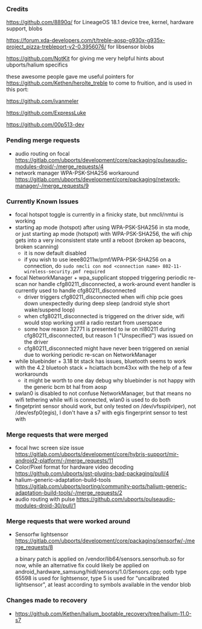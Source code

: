 ### Credits
https://github.com/8890q/ for LineageOS 18.1 device tree, kernel, hardware support, blobs

https://forum.xda-developers.com/t/treble-aosp-g930x-g935x-project_pizza-trebleport-v2-0.3956076/ for libsensor blobs

https://github.com/NotKit for giving me very helpful hints about ubports/halium specifics

these awesome people gave me useful pointers for https://github.com/Kethen/herolte_treble to come to fruition, and is used in this port:

https://github.com/ivanmeler

https://github.com/ExpressLuke

https://github.com/00p513-dev

### Pending merge requests
- audio routing on focal https://gitlab.com/ubports/development/core/packaging/pulseaudio-modules-droid/-/merge_requests/4
- network manager WPA-PSK-SHA256 workaround https://gitlab.com/ubports/development/core/packaging/network-manager/-/merge_requests/9

### Currently Known Issues
- focal hotspot toggle is currently in a finicky state, but nmcli/nmtui is working
- starting ap mode (hotspot) after using WPA-PSK-SHA256 in sta mode, or just starting ap mode (hotspot) with WPA-PSK-SHA256, the wifi chip gets into a very inconsistent state until a reboot (broken ap beacons, broken scanning)
	- it is now default disabled
	- if you wish to use ieee80211w/pmf/WPA-PSK-SHA256 on a connection, do `sudo nmcli con mod <connection name> 802-11-wireless-security.pmf required`
- focal NetworkManager + wpa_supplicant stopped triggering periodic re-scan nor handle cfg80211_disconnected, a work-around event handler is currently used to handle cfg80211_disconnected
	- driver triggers cfg80211_disconnected when wifi chip pcie goes down unexpectedly during deep sleep (android style short wake/suspend loop)
	- when cfg80211_disconnected is triggered on the driver side, wifi would stop working until a radio restart from userspace
	- some how reason 32771 is presented to iw on nl80211 during cfg80211_disconnected, but reason 1 ("Unspecified") was issued on the driver
	- cfg80211_disconnected might have never been triggered on xenial due to working periodic re-scan on NetworkManager
- while bluebinder + 3.18 bt stack has issues, bluetooth seems to work with the 4.2 bluetooh stack + hciattach bcm43xx with the help of a few workarounds
	- it might be worth to one day debug why bluebinder is not happy with the generic bcm bt hal from aosp
- swlan0 is disabled to not confuse NetworkManager, but that means no wifi tethering while wifi is connected, wlan0 is used to do both
- fingetprint sensor should work, but only tested on /dev/vfsspi(viper), not /dev/esfp0(egis), I don't have a s7 with egis fingerprint sensor to test with

### Merge requests that were merged
- focal hwc screen size issue https://gitlab.com/ubports/development/core/hybris-support/mir-android2-platform/-/merge_requests/11
- Color/Pixel format for hardware video decoding https://github.com/ubports/gst-plugins-bad-packaging/pull/4
- halium-generic-adaptation-build-tools https://gitlab.com/ubports/porting/community-ports/halium-generic-adaptation-build-tools/-/merge_requests/2
- audio routing with pulse https://github.com/ubports/pulseaudio-modules-droid-30/pull/1

### Merge requests that were worked around
- Sensorfw lightsensor https://gitlab.com/ubports/development/core/packaging/sensorfw/-/merge_requests/8

	a binary patch is applied on /vendor/lib64/sensors.sensorhub.so for now, while an alternative fix could likely be applied on android_hardware_samsung/hidl/sensors/1.0/Sensors.cpp; ootb type 65598 is used for lightsensor, type 5 is used for "uncalibrated lightsensor", at least according to symbols available in the vendor blob

### Changes made to recovery
- https://github.com/Kethen/halium_bootable_recovery/tree/halium-11.0-s7
